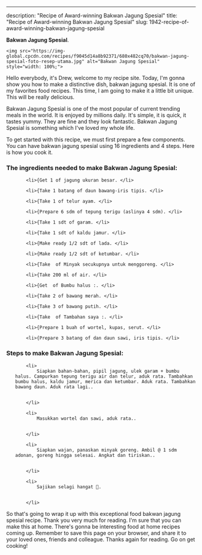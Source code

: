 ---
description: "Recipe of Award-winning Bakwan Jagung Spesial"
title: "Recipe of Award-winning Bakwan Jagung Spesial"
slug: 1942-recipe-of-award-winning-bakwan-jagung-spesial

<p>
	<strong>Bakwan Jagung Spesial</strong>. 
	
</p>
<p>
	
	<img src="https://img-global.cpcdn.com/recipes/f9045d14a8b92371/680x482cq70/bakwan-jagung-spesial-foto-resep-utama.jpg" alt="Bakwan Jagung Spesial" style="width: 100%;">
	
	
</p>
<p>
	Hello everybody, it's Drew, welcome to my recipe site. Today, I'm gonna show you how to make a distinctive dish, bakwan jagung spesial. It is one of my favorites food recipes. This time, I am going to make it a little bit unique. This will be really delicious.
</p>
	
<p>
	
</p>
<p>
	Bakwan Jagung Spesial is one of the most popular of current trending meals in the world. It is enjoyed by millions daily. It's simple, it is quick, it tastes yummy. They are fine and they look fantastic. Bakwan Jagung Spesial is something which I've loved my whole life.
</p>

<p>
To get started with this recipe, we must first prepare a few components. You can have bakwan jagung spesial using 16 ingredients and 4 steps. Here is how you cook it.
</p>

<h3>The ingredients needed to make Bakwan Jagung Spesial:</h3>

<ol>
	
		<li>{Get 1 of jagung ukuran besar. </li>
	
		<li>{Take 1 batang of daun bawang-iris tipis. </li>
	
		<li>{Take 1 of telur ayam. </li>
	
		<li>{Prepare 6 sdm of tepung terigu (aslinya 4 sdm). </li>
	
		<li>{Take 1 sdt of garam. </li>
	
		<li>{Take 1 sdt of kaldu jamur. </li>
	
		<li>{Make ready 1/2 sdt of lada. </li>
	
		<li>{Make ready 1/2 sdt of ketumbar. </li>
	
		<li>{Take  of Minyak secukupnya untuk menggoreng. </li>
	
		<li>{Take 200 ml of air. </li>
	
		<li>{Get  of Bumbu halus :. </li>
	
		<li>{Take 2 of bawang merah. </li>
	
		<li>{Take 3 of bawang putih. </li>
	
		<li>{Take  of Tambahan saya :. </li>
	
		<li>{Prepare 1 buah of wortel, kupas, serut. </li>
	
		<li>{Prepare 3 batang of dan daun sawi, iris tipis. </li>
	
</ol>
<p>
	
</p>

<h3>Steps to make Bakwan Jagung Spesial:</h3>

<ol>
	
		<li>
			Siapkan bahan-bahan, pipil jagung, ulek garam + bumbu halus. Campurkan tepung terigu air dan telur, aduk rata. Tambahkan bumbu halus, kaldu jamur, merica dan ketumbar. Aduk rata. Tambahkan bawang daun. Aduk rata lagi..
			
			
		</li>
	
		<li>
			Masukkan wortel dan sawi, aduk rata..
			
			
		</li>
	
		<li>
			Siapkan wajan, panaskan minyak goreng. Ambil @ 1 sdm adonan, goreng hingga selesai. Angkat dan tiriskan..
			
			
		</li>
	
		<li>
			Sajikan selagi hangat 💚.
			
			
		</li>
	
</ol>

<p>
	
</p>

<p>
	So that's going to wrap it up with this exceptional food bakwan jagung spesial recipe. Thank you very much for reading. I'm sure that you can make this at home. There's gonna be interesting food at home recipes coming up. Remember to save this page on your browser, and share it to your loved ones, friends and colleague. Thanks again for reading. Go on get cooking!
</p>
